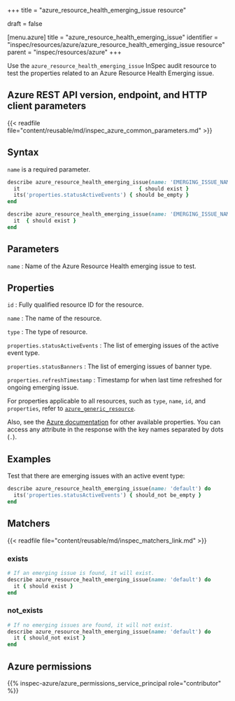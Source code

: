 +++
title = "azure_resource_health_emerging_issue resource"

draft = false


[menu.azure]
title = "azure_resource_health_emerging_issue"
identifier = "inspec/resources/azure/azure_resource_health_emerging_issue resource"
parent = "inspec/resources/azure"
+++

Use the `azure_resource_health_emerging_issue` InSpec audit resource to test the properties related to an Azure Resource Health Emerging issue.

## Azure REST API version, endpoint, and HTTP client parameters

{{< readfile file="content/reusable/md/inspec_azure_common_parameters.md" >}}

## Syntax

`name` is a required parameter.

```ruby
describe azure_resource_health_emerging_issue(name: 'EMERGING_ISSUE_NAME') do
  it                                      { should exist }
  its('properties.statusActiveEvents') { should be_empty }
end
```

```ruby
describe azure_resource_health_emerging_issue(name: 'EMERGING_ISSUE_NAME') do
  it  { should exist }
end
```

## Parameters

`name`
: Name of the Azure Resource Health emerging issue to test.

## Properties

`id`
: Fully qualified resource ID for the resource.

`name`
: The name of the resource.

`type`
: The type of resource.

`properties.statusActiveEvents`
: The list of emerging issues of the active event type.

`properties.statusBanners`
: The list of emerging issues of banner type.

`properties.refreshTimestamp`
: Timestamp for when last time refreshed for ongoing emerging issue.

For properties applicable to all resources, such as `type`, `name`, `id`, and `properties`, refer to [`azure_generic_resource`](azure_generic_resource#properties).

Also, see the [Azure documentation](https://docs.microsoft.com/en-us/rest/api/resourcehealth/emerging-issues/get) for other available properties.
You can access any attribute in the response with the key names separated by dots (`.`).

## Examples

Test that there are emerging issues with an active event type:

```ruby
describe azure_resource_health_emerging_issue(name: 'default') do
  its('properties.statusActiveEvents') { should_not be_empty }
end
```

## Matchers

{{< readfile file="content/reusable/md/inspec_matchers_link.md" >}}

### exists

```ruby
# If an emerging issue is found, it will exist.
describe azure_resource_health_emerging_issue(name: 'default') do
  it { should exist }
end
```

### not_exists

```ruby
# If no emerging issues are found, it will not exist.
describe azure_resource_health_emerging_issue(name: 'default') do
  it { should_not exist }
end
```

## Azure permissions

{{% inspec-azure/azure_permissions_service_principal role="contributor" %}}
